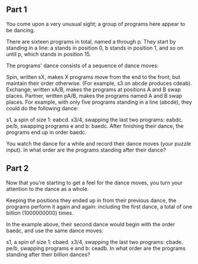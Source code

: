 ## Part 1

You come upon a very unusual sight; a group of programs here appear to be dancing.

There are sixteen programs in total, named a through p. They start by standing in a line: a stands in position 0, b stands in position 1, and so on until p, which stands in position 15.

The programs' dance consists of a sequence of dance moves:

Spin, written sX, makes X programs move from the end to the front, but maintain their order otherwise. (For example, s3 on abcde produces cdeab).
Exchange, written xA/B, makes the programs at positions A and B swap places.
Partner, written pA/B, makes the programs named A and B swap places.
For example, with only five programs standing in a line (abcde), they could do the following dance:

s1, a spin of size 1: eabcd.
x3/4, swapping the last two programs: eabdc.
pe/b, swapping programs e and b: baedc.
After finishing their dance, the programs end up in order baedc.

You watch the dance for a while and record their dance moves (your puzzle input). In what order are the programs standing after their dance?

## Part 2

Now that you're starting to get a feel for the dance moves, you turn your attention to the dance as a whole.

Keeping the positions they ended up in from their previous dance, the programs perform it again and again: including the first dance, a total of one billion (1000000000) times.

In the example above, their second dance would begin with the order baedc, and use the same dance moves:

s1, a spin of size 1: cbaed.
x3/4, swapping the last two programs: cbade.
pe/b, swapping programs e and b: ceadb.
In what order are the programs standing after their billion dances?